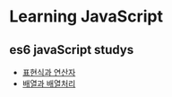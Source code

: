 # Learning JavaScript

## es6 javaScript studys

- [표현식과 연산자](https://github.com/baekjinyeong/LearningJavaScript/tree/CHAPTER-5/CHAPTER5)
- [배열과 배열처리](https://github.com/baekjinyeong/LearningJavaScript/tree/CHAPTER-8/CHAPTER8)
